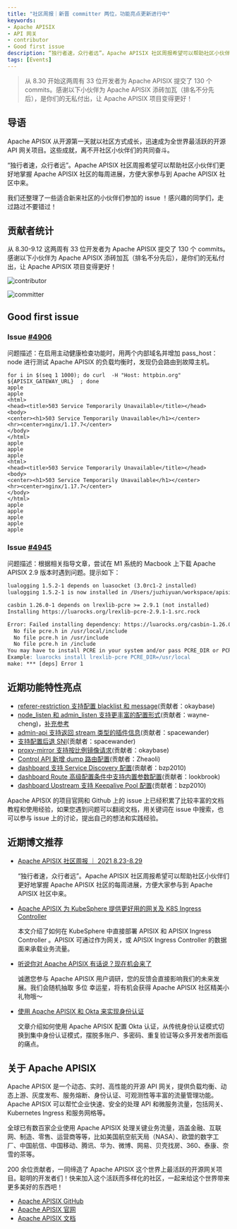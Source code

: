 ```yaml
---
title: "社区周报｜新晋 committer 两位，功能亮点更新进行中"
keywords: 
- Apache APISIX
- API 网关
- contributor
- Good first issue
description: “独行者速，众行者远”。Apache APISIX 社区周报希望可以帮助社区小伙伴们更好地掌握 Apache APISIX 社区的每周进展，方便大家参与到 Apache APISIX 社区中来。
tags: [Events]
---
```

> 从 8.30 开始这两周有 33 位开发者为 Apache APISIX 提交了 130 个 commits。感谢以下小伙伴为 Apache APISIX 添砖加瓦（排名不分先后），是你们的无私付出，让 Apache APISIX 项目变得更好！

<!--truncate-->

## 导语

Apache APISIX 从开源第一天就以社区方式成长，迅速成为全世界最活跃的开源 API 网关项目。这些成就，离不开社区小伙伴们的共同奋斗。

“独行者速，众行者远”。Apache APISIX 社区周报希望可以帮助社区小伙伴们更好地掌握 Apache APISIX 社区的每周进展，方便大家参与到 Apache APISIX 社区中来。

我们还整理了一些适合新来社区的小伙伴们参加的 issue ！感兴趣的同学们，走过路过不要错过！

## 贡献者统计

从 8.30-9.12 这两周有 33 位开发者为 Apache APISIX 提交了 130 个 commits。感谢以下小伙伴为 Apache APISIX 添砖加瓦（排名不分先后），是你们的无私付出，让 Apache APISIX 项目变得更好！

![contributor](https://static.apiseven.com/202108/1631754498946-7d655f8e-3881-4594-b029-a67189a63ffa.jpg)

![committer](https://static.apiseven.com/202108/1631676136968-13216876-e9f6-4852-95b4-6f73db5cb405.30-9)

## Good first issue

### Issue [#4906](https://github.com/apache/apisix/issues/4906)

问题描述：在启用主动健康检查功能时，用两个内部域名并增加 pass_host：node 进行测试 Apache APISIX 的负载均衡时，发现仍会路由到故障主机。

 ```Shell
 for i in $(seq 1 1000); do curl  -H "Host: httpbin.org" ${APISIX_GATEWAY_URL}  ; done
apple
apple
<html>
<head><title>503 Service Temporarily Unavailable</title></head>
<body>
<center><h1>503 Service Temporarily Unavailable</h1></center>
<hr><center>nginx/1.17.7</center>
</body>
</html>
apple
apple
apple
<html>
<head><title>503 Service Temporarily Unavailable</title></head>
<body>
<center><h1>503 Service Temporarily Unavailable</h1></center>
<hr><center>nginx/1.17.7</center>
</body>
</html>
apple
apple
apple
apple
apple
```

### Issue [#4945](https://github.com/apache/apisix/issues/4945)

问题描述：根据相关指导文章，尝试在 M1 系统的 Macbook 上下载 Apache APISIX 2.9 版本时遇到问题。提示如下：

```Apache
lualogging 1.5.2-1 depends on luasocket (3.0rc1-2 installed)
lualogging 1.5.2-1 is now installed in /Users/juzhiyuan/workspace/apisix-2.9/apache-apisix-2.9-src/deps (license: MIT/X11)

casbin 1.26.0-1 depends on lrexlib-pcre >= 2.9.1 (not installed)
Installing https://luarocks.org/lrexlib-pcre-2.9.1-1.src.rock

Error: Failed installing dependency: https://luarocks.org/casbin-1.26.0-1.rockspec - Failed installing dependency: https://luarocks.org/lrexlib-pcre-2.9.1-1.src.rock - Could not find header file for PCRE
  No file pcre.h in /usr/local/include
  No file pcre.h in /usr/include
  No file pcre.h in /include
You may have to install PCRE in your system and/or pass PCRE_DIR or PCRE_INCDIR to the luarocks command.
Example: luarocks install lrexlib-pcre PCRE_DIR=/usr/local
make: *** [deps] Error 1
```

## 近期功能特性亮点

- [referer-restriction 支持配置 blacklist 和 message](https://github.com/apache/apisix/pull/4916)(贡献者：okaybase)
- [node_listen 和 admin_listen 支持更丰富的配置形式](https://github.com/apache/apisix/pull/4856)(贡献者：wayne-cheng)，[补充参考](https://github.com/apache/apisix/pull/4967)
- [admin-api 支持返回 stream 类型的插件信息](https://github.com/apache/apisix/pull/4947)(贡献者：spacewander)
- [支持配置后退 SNI](https://github.com/apache/apisix/pull/5000)(贡献者：spacewander)
- [proxy-mirror 支持按比例镜像请求](https://github.com/apache/apisix/pull/4965)(贡献者：okaybase)
- [Control API 新增 dump 路由配置](https://github.com/apache/apisix/pull/5011)(贡献者：Zheaoli)
- [dashboard 支持 Service Discovery 配置](https://github.com/apache/apisix-dashboard/pull/2081)(贡献者：bzp2010)
- [dashboard Route 高级配置条件中支持内置参数配置](https://github.com/apache/apisix-dashboard/pull/1984)(贡献者：lookbrook)
- [dashboard  Upstream 支持 Keepalive Pool 配置](https://github.com/apache/apisix-dashboard/pull/2117)(贡献者：bzp2010)

Apache APISIX 的项目官网和 Github 上的 issue 上已经积累了比较丰富的文档教程和使用经验，如果您遇到问题可以翻阅文档，用关键词在 issue 中搜索，也可以参与 issue 上的讨论，提出自己的想法和实践经验。

## 近期博文推荐

- [Apache APISIX 社区周报 ｜ 2021 8.23-8.29](https://mp.weixin.qq.com/s?__biz=MzI1MDU3NjQ5OA==&mid=2247486808&idx=1&sn=16ff09d4172dc61e0aa864f7a4fd40fd&chksm=e9816645def6ef53c5e41d84e70e16256a1953c177c52d960331c7ecd836cf8eeedf83bee5e4&token=733405538&lang=zh_CN%23rd)

    “独行者速，众行者远”。Apache APISIX 社区周报希望可以帮助社区小伙伴们更好地掌握 Apache APISIX 社区的每周进展，方便大家参与到 Apache APISIX 社区中来。

- [Apache APISIX 为 KubeSphere 提供更好用的网关及 K8S Ingress Controller](https://mp.weixin.qq.com/s?__biz=MzI1MDU3NjQ5OA==&mid=2247487079&idx=1&sn=136417f538c1d2d96150cfd3de66b93b&chksm=e981657adef6ec6c31ea990ec3f8887b22530dc44e6cf011c990449aea492cc3d8379668e1d6&token=733405538&lang=zh_CN%23rd)

    本文介绍了如何在 KubeSphere 中直接部署 APISIX 和 APISIX Ingress Controller 。APISIX 可通过作为网关，或 APISIX Ingress Controller 的数据面来承载业务流量。

- [听说你对 Apache APISIX 有话说？现在机会来了](https://mp.weixin.qq.com/s?__biz=MzI1MDU3NjQ5OA==&mid=2247487094&idx=1&sn=c86ff723205b6073811a4d9016e81bca&chksm=e981656bdef6ec7dffb2d11639af944f0a4ebc9db051c0dd940d8e7f1b8b6ae42fb8690859c0&token=733405538&lang=zh_CN%23rd)

    诚邀您参与 Apache APISIX 用户调研，您的反馈会直接影响我们的未来发展。我们会随机抽取 多位 幸运星，将有机会获得 Apache APISIX 社区精美小礼物哦～

- [使用 Apache APISIX 和 Okta 来实现身份认证](https://mp.weixin.qq.com/s?__biz=MzI1MDU3NjQ5OA==&mid=2247487572&idx=1&sn=4aebd05282442a7e067496e1ff4be7bd&chksm=e9817b49def6f25fee8a1308666c56878697c5ec02bb8a63d1a6ce0ba749d29a4135cdf927f0&token=733405538&lang=zh_CN%23rd)

    文章介绍如何使用 Apache APISIX 配置 Okta 认证，从传统身份认证模式切换到集中身份认证模式，摆脱多账户、多密码、重复验证等众多开发者所面临的痛点。

## 关于 Apache APISIX

Apache APISIX 是一个动态、实时、高性能的开源 API 网关，提供负载均衡、动态上游、灰度发布、服务熔断、身份认证、可观测性等丰富的流量管理功能。Apache APISIX 可以帮忙企业快速、安全的处理 API 和微服务流量，包括网关、Kubernetes Ingress 和服务网格等。

全球已有数百家企业使用 Apache APISIX 处理关键业务流量，涵盖金融、互联网、制造、零售、运营商等等，比如美国航空航天局（NASA）、欧盟的数字工厂、中国航信、中国移动、腾讯、华为、微博、网易、贝壳找房、360、泰康、奈雪的茶等。

200 余位贡献者，一同缔造了 Apache APISIX 这个世界上最活跃的开源网关项目。聪明的开发者们！快来加入这个活跃而多样化的社区，一起来给这个世界带来更多美好的东西吧！

- [Apache APISIX GitHub](https://github.com/apache/apisix)
- [Apache APISIX 官网](https://apisix.apache.org/)
- [Apache APISIX 文档](https://apisix.apache.org/zh/docs/apisix/getting-started)
